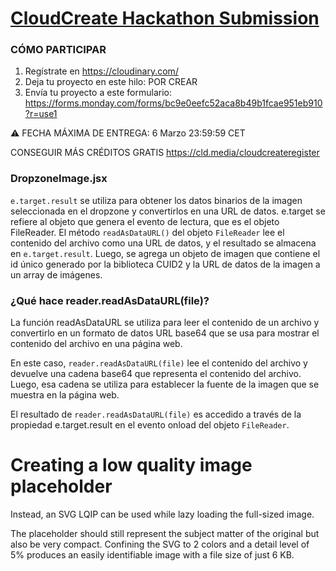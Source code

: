 # [CloudCreate Hackathon Submission](https://forms.monday.com/forms/bc9e0eefc52aca8b49b1fcae951eb910?r=use1)

### CÓMO PARTICIPAR
1. Regístrate en https://cloudinary.com/
2. Deja tu proyecto en este hilo: POR CREAR
3. Envía tu proyecto a este formulario: https://forms.monday.com/forms/bc9e0eefc52aca8b49b1fcae951eb910?r=use1

⚠️ FECHA MÁXIMA DE ENTREGA: 6 Marzo 23:59:59 CET

CONSEGUIR MÁS CRÉDITOS GRATIS 
https://cld.media/cloudcreateregister


### DropzoneImage.jsx

`e.target.result` se utiliza para obtener los datos binarios de la imagen seleccionada en el dropzone y convertirlos en una URL de datos. e.target se refiere al objeto que genera el evento de lectura, que es el objeto FileReader. El método `readAsDataURL()` del objeto `FileReader` lee el contenido del archivo como una URL de datos, y el resultado se almacena en `e.target.result`. Luego, se agrega un objeto de imagen que contiene el id único generado por la biblioteca CUID2 y la URL de datos de la imagen a un array de imágenes.




### ¿Qué hace reader.readAsDataURL(file)?

La función readAsDataURL se utiliza para leer el contenido de un archivo y convertirlo en un formato de datos URL base64 que se usa para mostrar el contenido del archivo en una página web.

En este caso, `reader.readAsDataURL(file)` lee el contenido del archivo y devuelve una cadena base64 que representa el contenido del archivo. Luego, esa cadena se utiliza para establecer la fuente de la imagen que se muestra en la página web.

El resultado de `reader.readAsDataURL(file)` es accedido a través de la propiedad e.target.result en el evento onload del objeto `FileReader`.

# Creating a low quality image placeholder

Instead, an SVG LQIP can be used while lazy loading the full-sized image.

The placeholder should still represent the subject matter of the original but also be very compact. Confining the SVG to 2 colors and a detail level of 5% produces an easily identifiable image with a file size of just 6 KB.